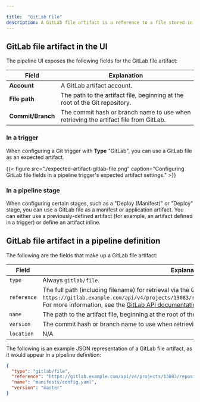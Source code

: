 ```yaml
---

title:  "GitLab File"
description: A GitLab file artifact is a reference to a file stored in [GitLab](https://gitlab.com). These artifacts are generally consumed by stages that read configuration from text files, such as a Deploy Manifest stage.
---
```


## GitLab file artifact in the UI

The pipeline UI exposes the following fields for the GitLab file artifact:

<table>
  <thead>
    <tr>
      <th>Field</th>
      <th>Explanation</th>
    </tr>
  </thead>
  <tbody>
    <tr>
      <td><strong>Account</strong></td>
      <td>A GitLab artifact account.</td>
    </tr>
    <tr>
      <td><strong>File path</strong></td>
      <td>The path to the artifact file, beginning at the root of the Git repository.</td>
    </tr>
    <tr>
      <td><strong>Commit/Branch</strong></td>
      <td>The commit hash or branch name to use when retrieving the artifact file from GitLab.</td>
    </tr>
  </tbody>
</table>

### In a trigger

When configuring a Git trigger with __Type__ "GitLab", you can use a GitLab file
as an expected artifact.

{{< figure src="./expected-artifact-gitlab-file.png" caption="Configuring GitLab file fields in a pipeline trigger's expected artifact settings." >}}

### In a pipeline stage

When configuring certain stages, such as a "Deploy (Manifest)" or "Deploy"
stage, you can use a GitLab file as a manifest or application artifact. You can
either use a previously-defined artifact (for example, an artifact defined in a
trigger) or define an artifact inline.

## GitLab file artifact in a pipeline definition

The following are the fields that make up a GitLab file artifact:

| Field | Explanation |
|-|-----------|
| `type` | Always `gitlab/file`. |
| `reference` |  The full path (including filename) for retrieval via the GitLab API. Example: `https://gitlab.example.com/api/v4/projects/13083/repository/files/manifests%2Fconfig%2Eyaml/raw`. For more information, see the [GitLab API documentation](https://docs.gitlab.com/ee/api/repository_files.html#get-raw-file-from-repository). |
| `name` | The path to the artifact file, beginning at the root of the Git repository. Example: `path/to/file.yml`. |
| `version` | The commit hash or branch name to use when retrieving the artifact file from GitLab. |
| `location` | N/A |

The following is an example JSON representation of a GitLab file artifact, as it
would appear in a pipeline definition:

```json
{
  "type": "gitlab/file",
  "reference": "https://gitlab.example.com/api/v4/projects/13083/repository/files/manifests%2Fconfig%2Eyaml/raw",
  "name": "manifests/config.yaml",
  "version": "master"
}
```

